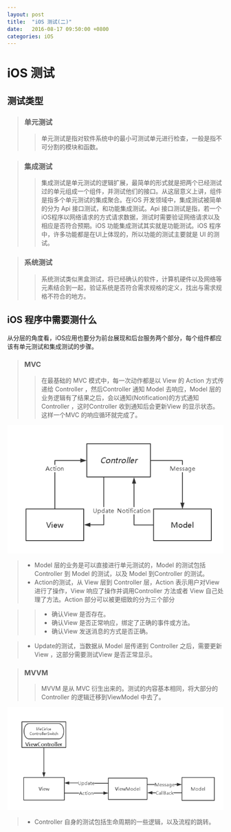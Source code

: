 ```yaml
---
layout: post
title:  "iOS 测试(二)"
date:   2016-08-17 09:50:00 +0800
categories: iOS
---
```


# iOS 测试

## 测试类型
> ### 单元测试
>>单元测试是指对软件系统中的最小可测试单元进行检查，一般是指不可分割的模块和函数。

> ### 集成测试
>>集成测试是单元测试的逻辑扩展，最简单的形式就是把两个已经测试过的单元组成一个组件，并测试他们的接口。从这层意义上讲，组件是指多个单元测试的集成聚合。在iOS 开发领域中，集成测试被简单的分为 Api 接口测试，和功能集成测试。Api 接口测试是指，若一个iOS程序以网络请求的方式请求数据，测试时需要验证网络请求以及相应是否符合预期。iOS 功能集成测试其实就是功能测试。iOS 程序中，许多功能都是在UI上体现的，所以功能的测试主要就是 UI 的测试。

> ### 系统测试
>> 系统测试类似黑盒测试，将已经确认的软件，计算机硬件以及网络等元素结合到一起，验证系统是否符合需求规格的定义，找出与需求规格不符合的地方。


## iOS 程序中需要测什么
从分层的角度看，iOS应用也要分为前台展现和后台服务两个部分，每个组件都应该有单元测试和集成测试的步骤。

> ### MVC
>> 在最基础的 MVC 模式中，每一次动作都是以 View 的 Action 方式传递给 Controller ，然后Controller 通知 Model 去响应，Model 层的业务逻辑有了结果之后，会以通知(Notification)的方式通知 Controller ，这时Controller 收到通知后会更新View 的显示状态。这样一个MVC 的响应循环就完成了。  

![MVC](https://github.com/tanhuiya/RemoteImages/blob/master/Tests/MVC.png?raw=true)
  
> * Model 层的业务是可以直接进行单元测试的，Model 的测试包括 Controller 到 Model 的测试，以及 Model 到Controller 的测试。
> * Action的测试，从 View 层到 Controller 层，Action 表示用户对View 进行了操作，View 响应了操作并调用Controller 方法或者 View 自己处理了方法。Action 部分可以被更细致的分为三个部分   

 >> * 确认View 是否存在。
 >> * 确认View 是否正常响应，绑定了正确的事件或方法。
 >> * 确认View 发送消息的方式是否正确。
 
> * Update的测试，当数据从 Model 层传递到 Controller 之后，需要更新 View ，这部分需要测试View 是否正常显示。
> 

> ### MVVM 
>> MVVM 是从 MVC 衍生出来的。测试的内容基本相同，将大部分的Controller 的逻辑迁移到ViewModel 中去了。

![MVVM](https://github.com/tanhuiya/RemoteImages/blob/master/Tests/MVVM.png?raw=true)

> * Controller 自身的测试包括生命周期的一些逻辑，以及流程的跳转。